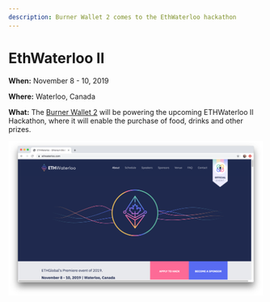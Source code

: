 ```yaml
---
description: Burner Wallet 2 comes to the EthWaterloo hackathon
---
```


# EthWaterloo II

**When:** November 8 - 10, 2019

**Where:** Waterloo, Canada

**What:** The [Burner Wallet 2](../../../for-users/wallets/burner-wallet-2.md) will be powering the upcoming ETHWaterloo II Hackathon, where it will enable the purchase of food, drinks and other prizes.

![The Burner Wallet 2 running on the  xDai chain will be used to power vendor sales at EthWaterloo](../../../.gitbook/assets/eth_waterloo.png)

